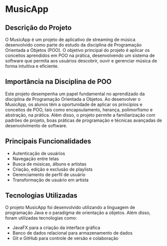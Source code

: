 # MusicApp

## Descrição do Projeto

O MusicApp é um projeto de aplicativo de streaming de música desenvolvido como parte do estudo da disciplina de Programação Orientada a Objetos (POO). O objetivo principal do projeto é aplicar os conceitos aprendidos em POO na prática, desenvolvendo um sistema de software que permita aos usuários descobrir, ouvir e gerenciar música de forma intuitiva e eficiente.

## Importância na Disciplina de POO

Este projeto desempenha um papel fundamental no aprendizado da disciplina de Programação Orientada a Objetos. Ao desenvolver o MusicApp, os alunos têm a oportunidade de aplicar os princípios e conceitos de POO, tais como encapsulamento, herança, polimorfismo e abstração, na prática. Além disso, o projeto permite a familiarização com padrões de projeto, boas práticas de programação e técnicas avançadas de desenvolvimento de software.

## Principais Funcionalidades

- Autenticação de usuários
- Navegação entre telas
- Busca de músicas, álbuns e artistas
- Criação, edição e exclusão de playlists
- Gerenciamento de perfil de usuário
- Transformação de usuário em artista

## Tecnologias Utilizadas

O projeto MusicApp foi desenvolvido utilizando a linguagem de programação Java e o paradigma de orientação a objetos. Além disso, foram utilizadas tecnologias como:

- JavaFX para a criação da interface gráfica
- Banco de dados relacional para armazenamento de dados
- Git e GitHub para controle de versão e colaboração
